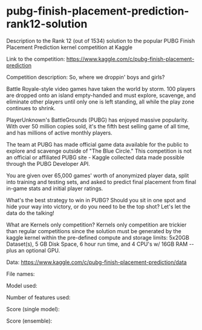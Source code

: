 # pubg-finish-placement-prediction-rank12-solution
Description to the Rank 12 (out of 1534) solution to the popular PUBG Finish Placement Prediction kernel competition at Kaggle

Link to the competition: https://www.kaggle.com/c/pubg-finish-placement-prediction

Competition description:
So, where we droppin' boys and girls?

Battle Royale-style video games have taken the world by storm. 100 players are dropped onto an island empty-handed and must explore, scavenge, and eliminate other players until only one is left standing, all while the play zone continues to shrink.

PlayerUnknown's BattleGrounds (PUBG) has enjoyed massive popularity. With over 50 million copies sold, it's the fifth best selling game of all time, and has millions of active monthly players.

The team at PUBG has made official game data available for the public to explore and scavenge outside of "The Blue Circle." This competition is not an official or affiliated PUBG site - Kaggle collected data made possible through the PUBG Developer API.

You are given over 65,000 games' worth of anonymized player data, split into training and testing sets, and asked to predict final placement from final in-game stats and initial player ratings.

What's the best strategy to win in PUBG? Should you sit in one spot and hide your way into victory, or do you need to be the top shot? Let's let the data do the talking!

What are Kernels only competition?
Kernels only competition are trickier than regular competitions since the solution must be generated by the kaggle kernel within the pre-defined compute and storage limits: 5x20GB Dataset(s), 5 GB Disk Space, 6 hour run time, and 4 CPU's w/ 16GB RAM -- plus an optional GPU.

Data: https://www.kaggle.com/c/pubg-finish-placement-prediction/data

File names:

Model used:

Number of features used: 

Score (single model): 

Score (ensemble):

